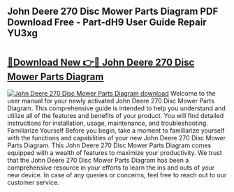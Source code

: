 ## John Deere 270 Disc Mower Parts Diagram PDF Download Free - Part-dH9 User Guide Repair YU3xg

# <h2><a href="http://dfsoo5.blite.top/?on=John+Deere+270+Disc+Mower+Parts+Diagram">🔗Download New 👉🔴 John Deere 270 Disc Mower Parts Diagram</a></h2>

[![John Deere 270 Disc Mower Parts Diagram download](https://i.imgur.com/lujVjoI.png)](http://dfsoo5.blite.top/?on=John+Deere+270+Disc+Mower+Parts+Diagram)
Welcome to the user manual for your newly activated John Deere 270 Disc Mower Parts Diagram. This comprehensive guide is intended to help you understand and utilize all of the features and benefits of your product. You will find detailed instructions for installation, usage, maintenance, and troubleshooting. Familiarize Yourself Before you begin, take a moment to familiarize yourself with the functions and capabilities of your new John Deere 270 Disc Mower Parts Diagram. This John Deere 270 Disc Mower Parts Diagram comes equipped with a wealth of features to maximize your productivity. We trust that the John Deere 270 Disc Mower Parts Diagram has been a comprehensive resource in your efforts to learn the ins and outs of your new device. In case of any queries or concerns, feel free to reach out to our customer service.
